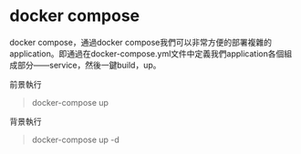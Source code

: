 # docker compose

docker compose，通過docker compose我們可以非常方便的部署複雜的application。即通過在docker-compose.yml文件中定義我們application各個組成部分——service，然後一鍵build，up。




前景執行

> docker-compose up

背景執行

> docker-compose up -d

